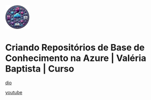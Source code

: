 ![alt text](image.png)

# Criando Repositórios de Base de Conhecimento na Azure | Valéria Baptista | Curso

[dio](https://web.dio.me/course/criar-um-repositorio-de-conhecimento/learning/cdb04553-01a3-44e9-8e14-ad1e1d7074e1)

[youtube](https://www.youtube.com/playlist?list=PLUFkgDlXfnjsNYVoioKqx44eCpmx2-g-V)
